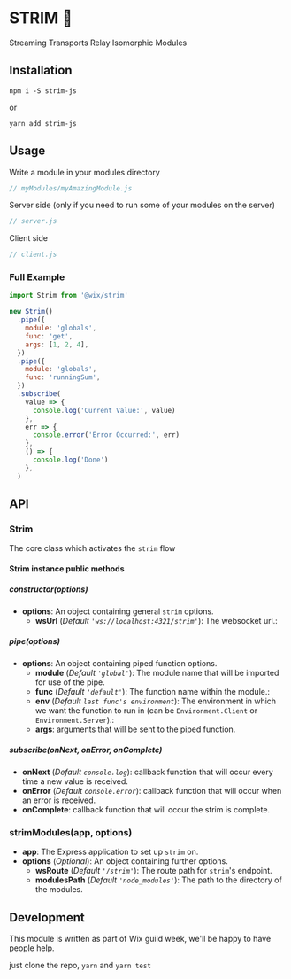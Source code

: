 # STRIM 🌊

Streaming Transports Relay Isomorphic Modules

## Installation

`npm i -S strim-js`

or

`yarn add strim-js`

## Usage
Write a module in your modules directory
```js
// myModules/myAmazingModule.js
```

Server side (only if you need to run some of your modules on the server)
```js
// server.js
```

Client side
```js
// client.js
```

### Full Example

```js
import Strim from '@wix/strim'

new Strim()
  .pipe({
    module: 'globals',
    func: 'get',
    args: [1, 2, 4],
  })
  .pipe({
    module: 'globals',
    func: 'runningSum',
  })
  .subscribe(
    value => {
      console.log('Current Value:', value)
    },
    err => {
      console.error('Error Occurred:', err)
    },
    () => {
      console.log('Done')
    },
  )
```

## API

### Strim
The core class which activates the `strim` flow
#### Strim instance public methods
##### constructor(options)
* __options__: An object containing general `strim` options.
  * __wsUrl__ (*Default `'ws://localhost:4321/strim'`*): The websocket url.:
##### pipe(options)
* __options__: An object containing piped function options.
  * __module__ (*Default `'global'`*): The module name that will be imported for use of the pipe.
  * __func__ (*Default `'default'`*): The function name within the module.:
  * __env__ (*Default `last func's environment`*): The environment in which we want the function to run in (can be `Environment.Client` or `Environment.Server`).:
  * __args__: arguments that will be sent to the piped function.

##### subscribe(onNext, onError, onComplete)
* __onNext__ (*Default `console.log`*): callback function that will occur every time a new value is received.
* __onError__ (*Default `console.error`*): callback function that will occur when an error is received.
* __onComplete__: callback function that will occur the strim is complete.


### strimModules(app, options)
* __app__: The Express application to set up `strim` on.
* __options__ (*Optional*): An object containing further options.
  * __wsRoute__ (*Default `'/strim'`*): The route path for `strim`'s endpoint.
  * __modulesPath__ (*Default `'node_modules'`*): The path to the directory of the modules.

## Development
This module is written as part of Wix guild week, we'll be happy to have people help.

just clone the repo, `yarn` and `yarn test`
